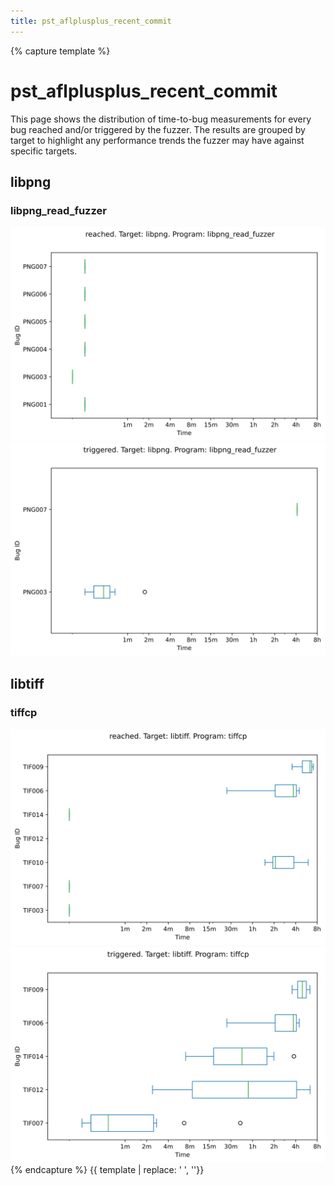 ```yaml
---
title: pst_aflplusplus_recent_commit
---
```

{% capture template %}
<div class="section">
    <h1>pst_aflplusplus_recent_commit</h1>
    <p>
        This page shows the distribution of time-to-bug measurements for every bug reached and/or triggered by the
        fuzzer. The results are grouped by target to highlight any performance trends the fuzzer may have against
        specific targets.
    </p>
    <h2>libpng</h2>
        <h3>libpng_read_fuzzer</h3>
        <div class="row">
            <div class="col s6">
                <img class="materialboxed responsive-img" src="../plot/box_pst_aflplusplus_recent_commit_libpng_libpng_read_fuzzer_reached.svg">
            </div>
            <div class="col s6">
                <img class="materialboxed responsive-img" src="../plot/box_pst_aflplusplus_recent_commit_libpng_libpng_read_fuzzer_triggered.svg">
            </div>
        </div>
    <h2>libtiff</h2>
        <h3>tiffcp</h3>
        <div class="row">
            <div class="col s6">
                <img class="materialboxed responsive-img" src="../plot/box_pst_aflplusplus_recent_commit_libtiff_tiffcp_reached.svg">
            </div>
            <div class="col s6">
                <img class="materialboxed responsive-img" src="../plot/box_pst_aflplusplus_recent_commit_libtiff_tiffcp_triggered.svg">
            </div>
        </div>
</div>
{% endcapture %}
{{ template | replace: '    ', ''}}
